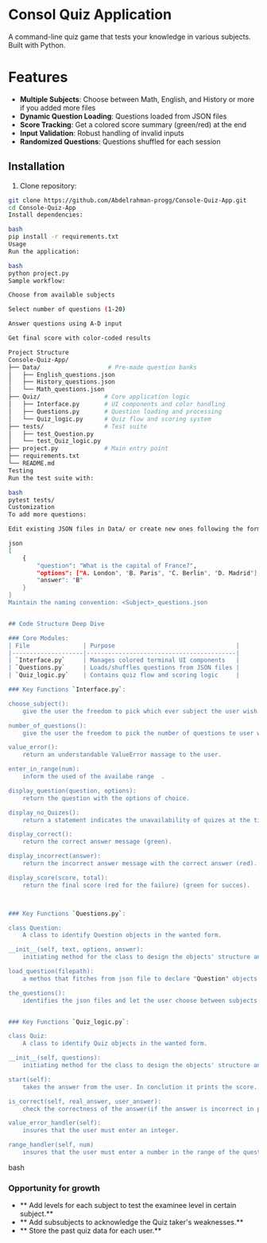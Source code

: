 # Consol Quiz Application 

A command-line quiz game that tests your knowledge in various subjects. Built with Python.


# Features 
- **Multiple Subjects**: Choose between Math, English, and History or more if you added more files
- **Dynamic Question Loading**: Questions loaded from JSON files
- **Score Tracking**: Get a colored score summary (green/red) at the end
- **Input Validation**: Robust handling of invalid inputs
- **Randomized Questions**: Questions shuffled for each session


## Installation
1. Clone repository:
```bash
git clone https://github.com/Abdelrahman-progg/Console-Quiz-App.git
cd Console-Quiz-App
Install dependencies:

bash
pip install -r requirements.txt
Usage
Run the application:

bash
python project.py
Sample workflow:

Choose from available subjects

Select number of questions (1-20)

Answer questions using A-D input

Get final score with color-coded results

Project Structure
Console-Quiz-App/
├── Data/                   # Pre-made question banks
│   ├── English_questions.json
│   ├── History_questions.json
│   └── Math_questions.json
├── Quiz/                  # Core application logic
│   ├── Interface.py       # UI components and color handling
│   ├── Questions.py       # Question loading and processing
│   └── Quiz_logic.py      # Quiz flow and scoring system
├── tests/                 # Test suite
│   ├── test_Question.py
│   └── test_Quiz_logic.py
├── project.py             # Main entry point
├── requirements.txt
└── README.md
Testing
Run the test suite with:

bash
pytest tests/
Customization
To add more questions:

Edit existing JSON files in Data/ or create new ones following the format:

json
[
    {
        "question": "What is the capital of France?",
        "options": ["A. London", "B. Paris", "C. Berlin", "D. Madrid"],
        "answer": "B"
    }
]
Maintain the naming convention: <Subject>_questions.json


## Code Structure Deep Dive 

### Core Modules:
| File               | Purpose                                  |
|--------------------|------------------------------------------|
| `Interface.py`     | Manages colored terminal UI components   |
| `Questions.py`     | Loads/shuffles questions from JSON files |
| `Quiz_logic.py`    | Contains quiz flow and scoring logic     |

### Key Functions `Interface.py`:

choose_subject():
    give the user the freedom to pick which ever subject the user wish.

number_of_questions():
    give the user the freedom to pick the number of questions te user wish to solve (in the range of existing questions).

value_error():
    return an understandable ValueError massage to the user.

enter_in_range(num):
    inform the used of the availabe range  .

display_question(question, options):
    return the question with the options of choice.

display_no_Quizes():
    return a statement indicates the unavailability of quizes at the time.

display_correct():
    return the correct answer message (green).

display_incorrect(answer):
    return the incorrect answer message with the correct answer (red).

display_score(score, total):
    return the final score (red for the failure) (green for succes).



### Key Functions `Questions.py`:

class Question:
    A class to identify Question objects in the wanted form.

__init__(self, text, options, answer):
    initiating method for the class to design the objects' structure and declare objects.

load_question(filepath):
    a methos that fitches from json file to declare "Question" objects and returns the objects in random order.

the_questions():
    identifies the json files and let the user choose between subjects.load the questions from the json file and return them.


### Key Functions `Quiz_logic.py`:

class Quiz:
    A class to identify Quiz objects in the wanted form.    

__init__(self, questions):
    initiating method for the class to design the objects' structure and declare objects.

start(self):
    takes the answer from the user. In conclution it prints the score.

is_correct(self, real_answer, user_answer):
    check the correctness of the answer(if the answer is incorrect in print the right answer).

value_error_handler(self):
    insures that the user must enter an integer.

range_handler(self, num)
    insures that the user must enter a number in the range of the questions.

```
bash
### Opportunity for growth
- ** Add levels for each subject to test the examinee level in certain subject.**
- ** Add subsubjects to acknowledge the Quiz taker's weaknesses.**
- ** Store the past quiz data for each user.**
